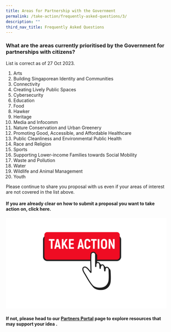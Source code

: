 ```yaml
---
title: Areas for Partnership with the Government
permalink: /take-action/frequently-asked-questions/3/
description: ""
third_nav_title: Frequently Asked Questions
---
```

### What are the areas currently prioritised by the Government for partnerships with citizens? 

List is correct as of 27 Oct 2023. 

1. Arts
2. Building Singaporean Identity and Communities
3. Connectivity
4. Creating Lively Public Spaces
5. Cybersecurity
6. Education
7. Food
8. Hawker
9. Heritage
10. Media and Infocomm
11. Nature Conservation and Urban Greenery
12. Promoting Good, Accessible, and Affordable Healthcare
13. Public Cleanliness and Environmental Public Health
14. Race and Religion
15. Sports
16. Supporting Lower-income Families towards Social Mobility
17. Waste and Pollution
18. Water
19. Wildlife and Animal Management
20. Youth

Please continue to share you proposal with us even if your areas of interest are not covered in the list above. 

#### If you are already clear on how to submit a proposal you want to take action on, click here. 

[![](/images/take%20action.png)](https://go.gov.sg/takeactiontoday)

#### If not, please head to our [Partners Portal](/take-action/partnersportal/) page to explore resources that may support your idea .
